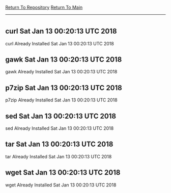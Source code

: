 [Return To Repository](https://github.com/deathbybandaid/piholeparser/)
[Return To Main](https://github.com/deathbybandaid/piholeparser/blob/master/RecentRunLogs/Mainlog.md)
____________________________________
# 
## curl Sat Jan 13 00:20:13 UTC 2018
curl Already Installed Sat Jan 13 00:20:13 UTC 2018
## gawk Sat Jan 13 00:20:13 UTC 2018
gawk Already Installed Sat Jan 13 00:20:13 UTC 2018
## p7zip Sat Jan 13 00:20:13 UTC 2018
p7zip Already Installed Sat Jan 13 00:20:13 UTC 2018
## sed Sat Jan 13 00:20:13 UTC 2018
sed Already Installed Sat Jan 13 00:20:13 UTC 2018
## tar Sat Jan 13 00:20:13 UTC 2018
tar Already Installed Sat Jan 13 00:20:13 UTC 2018
## wget Sat Jan 13 00:20:13 UTC 2018
wget Already Installed Sat Jan 13 00:20:13 UTC 2018
